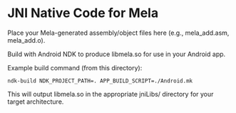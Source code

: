 # JNI Native Code for Mela

Place your Mela-generated assembly/object files here (e.g., mela_add.asm, mela_add.o).

Build with Android NDK to produce libmela.so for use in your Android app.

Example build command (from this directory):

    ndk-build NDK_PROJECT_PATH=. APP_BUILD_SCRIPT=./Android.mk

This will output libmela.so in the appropriate jniLibs/ directory for your target architecture.
